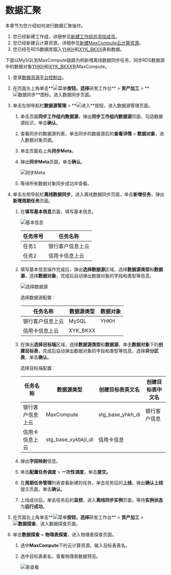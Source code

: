 # 数据汇聚

本章节为您介绍如何进行数据汇聚操作。

1.  您已经新建工作组，详细参见[新建工作组并添加成员](/cn.zh-CN/快速入门/新建工作组并添加成员.md)。
2.  您已经新建云计算资源，详细参见[新建MaxCompute云计算资源](/cn.zh-CN/快速入门/新建MaxCompute云计算资源.md)。
3.  您已经在RDS数据库插入[YHKH](/cn.zh-CN/最佳实践/准备工作/系统初始化语句.md)和[XYK\_BKXX](/cn.zh-CN/最佳实践/准备工作/系统初始化语句.md)表和数据。

下面以MySQL到MaxCompute链路为例新增离线数据同步任务，同步RDS数据源中的数据对象[YHKH](/cn.zh-CN/最佳实践/准备工作/系统初始化语句.md)和[XYK\_BKXX](/cn.zh-CN/最佳实践/准备工作/系统初始化语句.md)到MaxCompute。

1.  登录[数据资源平台控制台](https://dataq.console.aliyun.com)。

2.  在页面左上角单击**![菜单](https://static-aliyun-doc.oss-accelerate.aliyuncs.com/assets/img/zh-CN/6504337061/p188771.png)**按钮，选择**研发工作台** \> **资产加工** \> **![数据同步](https://static-aliyun-doc.oss-accelerate.aliyuncs.com/assets/img/zh-CN/7051429061/p203665.png)**图标，进入数据同步页面。

3.  单击左侧导航栏**数据源管理** \> **![进入](https://static-aliyun-doc.oss-accelerate.aliyuncs.com/assets/img/zh-CN/6504337061/p188815.png)**按钮，进入数据源管理页面。

    1.  单击页面**同步工作组内数据源**，弹出**同步工作组内数据源**页面，勾选数据源标识，单击**确认**。

    2.  查看同步的数据源列表，单击同步的数据源后的**查看详情** \> **数据对象**，进入数据对象页面。

    3.  单击页面右上角**同步Meta**。

    4.  弹出**同步Meta**页面，单击**确认**。

        ![同步Meta](https://static-aliyun-doc.oss-accelerate.aliyuncs.com/assets/img/zh-CN/7051429061/p206086.png)

    5.  等待所有数据对象同步成功并查看。

4.  单击左侧导航栏**离线数据同步**，进入离线数据同步页面，单击**新增任务**，弹出**新增周期任务**页面。

    1.  在**填写基本信息**页面，填写基本信息。

        ![基本信息](https://static-aliyun-doc.oss-accelerate.aliyuncs.com/assets/img/zh-CN/7051429061/p206091.png)

        |任务序号|任务名称|
        |----|----|
        |任务1|银行客户信息上云|
        |任务2|信用卡信息上云|

    2.  填写基本信息操作完成后，弹出**选择数据源**区域，选择**数据源类型**和**数据源**，选择**数据对象**，完成后自动弹出数据对象的字段和类型等信息。

        ![选择数据源](https://static-aliyun-doc.oss-accelerate.aliyuncs.com/assets/img/zh-CN/7051429061/p203782.png)

        选择数据源配置：

        |任务名称|数据源类型|数据对象|
        |----|-----|----|
        |银行客户信息上云|MySQL|YHKH|
        |信用卡信息上云|XYK\_BKXX|

    3.  在弹出**选择目标端**区域，选择**数据源类型**和**数据源**，单击**数据对象**下的**创建目标表**，完成后自动弹出数据对象的字段和类型等信息，选择**非分区表**，单击**确认**。

        选择目标端配置：

        |任务名称|数据源类型|创建目标表英文名|创建目标表中文名|
        |----|-----|--------|--------|
        |银行客户信息上云|MaxCompute|stg\_base\_yhkh\_di|银行客户信息|
        |信用卡信息上云|stg\_base\_xykbkjl\_di|信用卡信息|

    4.  弹出**字段映射**信息。

    5.  单击**配置任务调度** \> **一次性调度**，单击**提交。**

    6.  在**周期任务管理**列表查看新建的任务，单击任务后的**上线**，弹出**确认上线**提示页面，单击**确认**。

    7.  上线成功后，单击任务后的**监控**，进入**离线同步实例**页面，等待**实例状态**为**运行成功**。

5.  在页面左上角单击**![菜单](https://static-aliyun-doc.oss-accelerate.aliyuncs.com/assets/img/zh-CN/6504337061/p188771.png)**按钮，选择**研发工作台** \> **资产加工** \> **![数据探查](https://static-aliyun-doc.oss-accelerate.aliyuncs.com/assets/img/zh-CN/8366900161/p208214.png)**，进入数据探查页面。

6.  单击**数据探查** \> **物理表探查**，进入物理表探查页面。

    1.  选中**MaxCompute**下的云计算资源，输入目标表表名。

    2.  选中目标表表名，查看物理表数据预览。

        ![表查看](https://static-aliyun-doc.oss-accelerate.aliyuncs.com/assets/img/zh-CN/2266060161/p223977.png)


